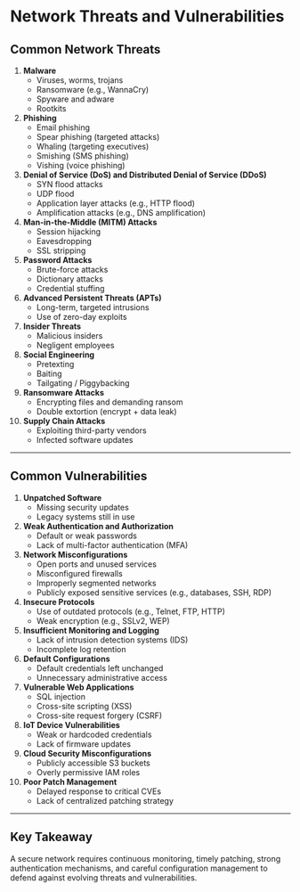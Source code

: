 # Network Threats and Vulnerabilities

## Common Network Threats

1.  **Malware**
    -   Viruses, worms, trojans
    -   Ransomware (e.g., WannaCry)
    -   Spyware and adware
    -   Rootkits
2.  **Phishing**
    -   Email phishing
    -   Spear phishing (targeted attacks)
    -   Whaling (targeting executives)
    -   Smishing (SMS phishing)
    -   Vishing (voice phishing)
3.  **Denial of Service (DoS) and Distributed Denial of Service (DDoS)**
    -   SYN flood attacks
    -   UDP flood
    -   Application layer attacks (e.g., HTTP flood)
    -   Amplification attacks (e.g., DNS amplification)
4.  **Man-in-the-Middle (MITM) Attacks**
    -   Session hijacking
    -   Eavesdropping
    -   SSL stripping
5.  **Password Attacks**
    -   Brute-force attacks
    -   Dictionary attacks
    -   Credential stuffing
6.  **Advanced Persistent Threats (APTs)**
    -   Long-term, targeted intrusions
    -   Use of zero-day exploits
7.  **Insider Threats**
    -   Malicious insiders
    -   Negligent employees
8.  **Social Engineering**
    -   Pretexting
    -   Baiting
    -   Tailgating / Piggybacking
9.  **Ransomware Attacks**
    -   Encrypting files and demanding ransom
    -   Double extortion (encrypt + data leak)
10. **Supply Chain Attacks**
    -   Exploiting third-party vendors
    -   Infected software updates

------------------------------------------------------------------------

## Common Vulnerabilities

1.  **Unpatched Software**
    -   Missing security updates
    -   Legacy systems still in use
2.  **Weak Authentication and Authorization**
    -   Default or weak passwords
    -   Lack of multi-factor authentication (MFA)
3.  **Network Misconfigurations**
    -   Open ports and unused services
    -   Misconfigured firewalls
    -   Improperly segmented networks
    -   Publicly exposed sensitive services (e.g., databases, SSH, RDP)
4.  **Insecure Protocols**
    -   Use of outdated protocols (e.g., Telnet, FTP, HTTP)
    -   Weak encryption (e.g., SSLv2, WEP)
5.  **Insufficient Monitoring and Logging**
    -   Lack of intrusion detection systems (IDS)
    -   Incomplete log retention
6.  **Default Configurations**
    -   Default credentials left unchanged
    -   Unnecessary administrative access
7.  **Vulnerable Web Applications**
    -   SQL injection
    -   Cross-site scripting (XSS)
    -   Cross-site request forgery (CSRF)
8.  **IoT Device Vulnerabilities**
    -   Weak or hardcoded credentials
    -   Lack of firmware updates
9.  **Cloud Security Misconfigurations**
    -   Publicly accessible S3 buckets
    -   Overly permissive IAM roles
10. **Poor Patch Management**
    -   Delayed response to critical CVEs
    -   Lack of centralized patching strategy

------------------------------------------------------------------------

## Key Takeaway

A secure network requires continuous monitoring, timely patching, strong
authentication mechanisms, and careful configuration management to
defend against evolving threats and vulnerabilities.
